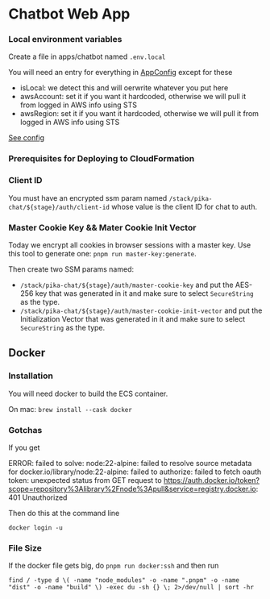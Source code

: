 # Chatbot Web App

### Local environment variables

Create a file in apps/chatbot named `.env.local`

You will need an entry for everything in [AppConfig](src/lib//server/server-types.ts) except for these

* isLocal: we detect this and will oerwrite whatever you put here
* awsAccount: set it if you want it hardcoded, otherwise we will pull it from logged in AWS info using STS 
* awsRegion: set it if you want it hardcoded, otherwise we will pull it from logged in AWS info using STS 


[See config](src/lib/server/config.ts)

### Prerequisites for Deploying to CloudFormation

### Client ID

You must have an encrypted ssm param named `/stack/pika-chat/${stage}/auth/client-id` whose value is the client ID for chat to auth.

### Master Cookie Key && Mater Cookie Init Vector

Today we encrypt all cookies in browser sessions with a master key.  Use this tool to generate one: `pnpm run master-key:generate`.

Then create two SSM params named:

* `/stack/pika-chat/${stage}/auth/master-cookie-key` and put the AES-256 key that was generated in it and make sure to select `SecureString` as the type.
* `/stack/pika-chat/${stage}/auth/master-cookie-init-vector` and put the Initialization Vector that was generated in it and make sure to select `SecureString` as the type.


## Docker


### Installation

You will need docker to build the ECS container.

On mac: `brew install --cask docker`

### Gotchas

If you get

ERROR: failed to solve: node:22-alpine: failed to resolve source metadata for docker.io/library/node:22-alpine: failed to authorize: failed to fetch oauth token: unexpected status from GET request to https://auth.docker.io/token?scope=repository%3Alibrary%2Fnode%3Apull&service=registry.docker.io: 401 Unauthorized

Then do this at the command line

`docker login -u`

### File Size

If the docker file gets big, do `pnpm run docker:ssh` and then run

`find / -type d \( -name "node_modules" -o -name ".pnpm" -o -name "dist" -o -name "build" \) -exec du -sh {} \; 2>/dev/null | sort -hr`